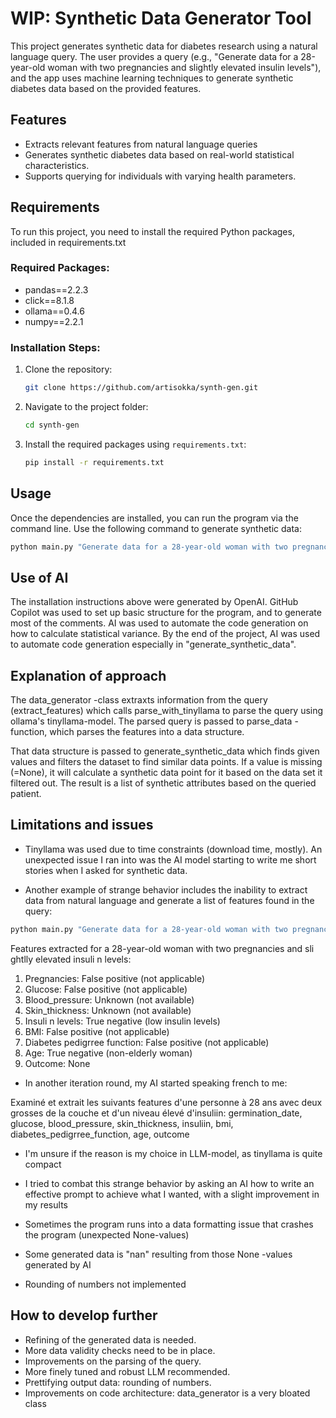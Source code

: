 # WIP: Synthetic Data Generator Tool

This project generates synthetic data for diabetes research using a natural language query. The user provides a query (e.g., "Generate data for a 28-year-old woman with two pregnancies and slightly elevated insulin levels"), and the app uses machine learning techniques to generate synthetic diabetes data based on the provided features.

## Features

- Extracts relevant features from natural language queries
- Generates synthetic diabetes data based on real-world statistical characteristics.
- Supports querying for individuals with varying health parameters.

## Requirements

To run this project, you need to install the required Python packages, included in requirements.txt

### Required Packages:

- pandas==2.2.3
- click==8.1.8
- ollama==0.4.6
- numpy==2.2.1

### Installation Steps:

1. Clone the repository:

    ```bash
    git clone https://github.com/artisokka/synth-gen.git
    ```

2. Navigate to the project folder:

    ```bash
    cd synth-gen
    ```

3. Install the required packages using `requirements.txt`:

    ```bash
    pip install -r requirements.txt
    ```

## Usage

Once the dependencies are installed, you can run the program via the command line. Use the following command to generate synthetic data:

```bash
python main.py "Generate data for a 28-year-old woman with two pregnancies and slightly elevated insulin levels."
```

## Use of AI

The installation instructions above were generated by OpenAI. GitHub Copilot was used to set up basic structure for the program, and to generate most of the comments. AI was used to automate the code generation on how to calculate statistical variance. By the end of the project, AI was used to automate code generation especially in "generate_synthetic_data".

## Explanation of approach

The data_generator -class extraxts information from the query (extract_features) which calls parse_with_tinyllama to parse the query using ollama's tinyllama-model. The parsed query is passed to parse_data -function, which parses the features into a data structure.

That data structure is passed to generate_synthetic_data which finds given values and filters the dataset to find similar data points. If a value is missing (=None), it will calculate a synthetic data point for it based on the data set it filtered out. The result is a list of synthetic attributes based on the queried patient.

## Limitations and issues

- Tinyllama was used due to time constraints (download time, mostly). An unexpected issue I ran into was the AI model starting to write me short stories when I asked for synthetic data.

- Another example of strange behavior includes the inability to extract data from natural language and generate a list of features found in the query:

```bash
python main.py "Generate data for a 28-year-old woman with two pregnancies and slightly elevated insulin levels."
```

Features extracted for a 28-year-old woman with two pregnancies and sli ghtlly elevated insuli n levels:

1. Pregnancies: False positive (not applicable)
2. Glucose: False positive (not applicable)
3. Blood_pressure: Unknown (not available)
4. Skin_thickness: Unknown (not available)
5. Insuli n levels: True negative (low insulin levels)
6. BMI: False positive (not applicable)
7. Diabetes pedigrree function: False positive (not applicable)
8. Age: True negative (non-elderly woman)
9. Outcome: None

- In another iteration round, my AI started speaking french to me:

Examiné et extrait les suivants features d'une personne à 28 ans avec deux grosses de la couche et d'un niveau élevé d'insuliin:
germination_date, glucose, blood_pressure, skin_thickness, insuliin, bmi, diabetes_pedigrree_function, age, outcome

- I'm unsure if the reason is my choice in LLM-model, as tinyllama is quite compact

- I tried to combat this strange behavior by asking an AI how to write an effective prompt to achieve what I wanted, with a slight improvement in my results

- Sometimes the program runs into a data formatting issue that crashes the program (unexpected None-values)

- Some generated data is "nan" resulting from those None -values generated by AI

- Rounding of numbers not implemented

## How to develop further

- Refining of the generated data is needed.
- More data validity checks need to be in place.
- Improvements on the parsing of the query.
- More finely tuned and robust LLM recommended.
- Prettifying output data: rounding of numbers.
- Improvements on code architecture: data_generator is a very bloated class